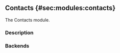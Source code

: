 ## Contacts {#sec:modules:contacts}

The Contacts module.


### Description

<!-- Description of the module -->

### Backends

<!-- Backends the module supports including links to external resources -->

